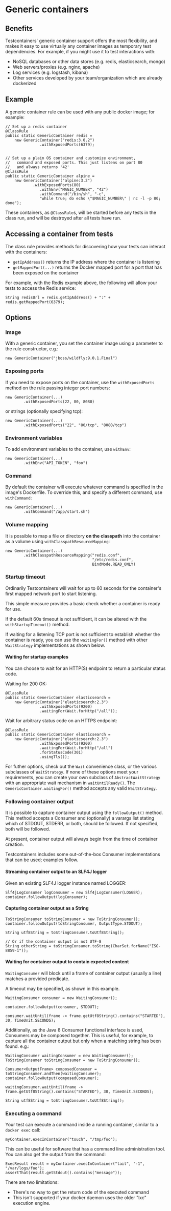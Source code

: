 # Generic containers

## Benefits

Testcontainers' generic container support offers the most flexibility, and makes it easy to use virtually any container
images as temporary test dependencies. For example, if you might use it to test interactions with:

* NoSQL databases or other data stores (e.g. redis, elasticsearch, mongo)
* Web servers/proxies (e.g. nginx, apache)
* Log services (e.g. logstash, kibana)
* Other services developed by your team/organization which are already dockerized

## Example

A generic container rule can be used with any public docker image; for example:

    // Set up a redis container
    @ClassRule
    public static GenericContainer redis =
    	new GenericContainer("redis:3.0.2")
                   .withExposedPorts(6379);


    // Set up a plain OS container and customize environment, 
    //   command and exposed ports. This just listens on port 80 
    //   and always returns '42'
    @ClassRule
    public static GenericContainer alpine =
    	new GenericContainer("alpine:3.2")
        		.withExposedPorts(80)
                   .withEnv("MAGIC_NUMBER", "42")
                   .withCommand("/bin/sh", "-c", 
                   "while true; do echo \"$MAGIC_NUMBER\" | nc -l -p 80; done");

These containers, as `@ClassRule`s, will be started before any tests in the class run, and will be destroyed after all
tests have run.

## Accessing a container from tests

The class rule provides methods for discovering how your tests can interact with the containers:

* `getIpAddress()` returns the IP address where the container is listening
* `getMappedPort(...)` returns the Docker mapped port for a port that has been exposed on the container

For example, with the Redis example above, the following will allow your tests to access the Redis service:

    String redisUrl = redis.getIpAddress() + ":" + redis.getMappedPort(6379);

## Options

### Image

With a generic container, you set the container image using a parameter to the rule constructor, e.g.:

	new GenericContainer("jboss/wildfly:9.0.1.Final")

### Exposing ports

If you need to expose ports on the container, use the `withExposedPorts` method on the rule passing integer port numbers:

	new GenericContainer(...)
			.withExposedPorts(22, 80, 8080)

or strings (optionally specifying tcp):

	new GenericContainer(...)
			.withExposedPorts("22", "80/tcp", "8080/tcp")

### Environment variables

To add environment variables to the container, use `withEnv`:

	new GenericContainer(...)
			.withEnv("API_TOKEN", "foo")

### Command

By default the container will execute whatever command is specified in the image's Dockerfile. To override this, and specify a different command, use `withCommand`:

	new GenericContainer(...)
	        .withCommand("/app/start.sh")

### Volume mapping

It is possible to map a file or directory **on the classpath** into the container as a volume using `withClasspathResourceMapping`:

	new GenericContainer(...)
            .withClasspathResourceMapping("redis.conf",
                                          "/etc/redis.conf",
                                          BindMode.READ_ONLY)

### Startup timeout

Ordinarily Testcontainers will wait for up to 60 seconds for the container's first mapped network port to start listening.

This simple measure provides a basic check whether a container is ready for use.

If the default 60s timeout is not sufficient, it can be altered with the `withStartupTimeout()` method.

If waiting for a listening TCP port is not sufficient to establish whether the container is ready, you can use the
`waitingFor()` method with other `WaitStrategy` implementations as shown below.

#### Waiting for startup examples

You can choose to wait for an HTTP(S) endpoint to return a particular status code.

Waiting for 200 OK:

    @ClassRule
    public static GenericContainer elasticsearch =
        new GenericContainer("elasticsearch:2.3")
                   .withExposedPorts(9200)
                   .waitingFor(Wait.forHttp("/all"));

Wait for arbitrary status code on an HTTPS endpoint:

    @ClassRule
    public static GenericContainer elasticsearch =
        new GenericContainer("elasticsearch:2.3")
                   .withExposedPorts(9200)
                   .waitingFor(Wait.forHttp("/all")
                   .forStatusCode(301)
                   .usingTls());

For futher options, check out the `Wait` convenience class, or the various subclasses of `WaitStrategy`. If none of these options
meet your requirements, you can create your own subclass of `AbstractWaitStrategy` with an appropriate wait
mechanism in `waitUntilReady()`. The `GenericContainer.waitingFor()` method accepts any valid `WaitStrategy`.

### Following container output

It is possible to capture container output using the `followOutput()` method. This method accepts a Consumer and (optionally)
a varargs list stating which of STDOUT, STDERR, or both, should be followed. If not specified, both will be followed.

At present, container output will always begin from the time of container creation.

Testcontainers includes some out-of-the-box Consumer implementations that can be used; examples follow.

#### Streaming container output to an SLF4J logger

Given an existing SLF4J logger instance named LOGGER:

    Slf4jLogConsumer logConsumer = new Slf4jLogConsumer(LOGGER);
    container.followOutput(logConsumer);

#### Capturing container output as a String

    ToStringConsumer toStringConsumer = new ToStringConsumer();
    container.followOutput(toStringConsumer, OutputType.STDOUT);

    String utf8String = toStringConsumer.toUtf8String();

    // Or if the container output is not UTF-8
    String otherString = toStringConsumer.toString(CharSet.forName("ISO-8859-1"));

#### Waiting for container output to contain expected content

`WaitingConsumer` will block until a frame of container output (usually a line) matches a provided predicate.

A timeout may be specified, as shown in this example.

    WaitingConsumer consumer = new WaitingConsumer();

    container.followOutput(consumer, STDOUT);

    consumer.waitUntil(frame -> frame.getUtf8String().contains("STARTED"), 30, TimeUnit.SECONDS);

Additionally, as the Java 8 Consumer functional interface is used, Consumers may be composed together. This is
useful, for example, to capture all the container output but only when a matching string has been found. e.g.:

    WaitingConsumer waitingConsumer = new WaitingConsumer();
    ToStringConsumer toStringConsumer = new ToStringConsumer();

    Consumer<OutputFrame> composedConsumer = toStringConsumer.andThen(waitingConsumer);
    container.followOutput(composedConsumer);

    waitingConsumer.waitUntil(frame -> frame.getUtf8String().contains("STARTED"), 30, TimeUnit.SECONDS);

    String utf8String = toStringConsumer.toUtf8String();

### Executing a command

Your test can execute a command inside a running container, similar to a `docker exec` call:

    myContainer.execInContainer("touch", "/tmp/foo");

This can be useful for software that has a command line administration tool. You can also get the output from the command:

    ExecResult result = myContainer.execInContainer("tail", "-1", "/var/logs/foo");
    assertThat(result.getStdout().contains("message"));

There are two limitations:
* There's no way to get the return code of the executed command
* This isn't supported if your docker daemon uses the older "lxc" execution engine.
